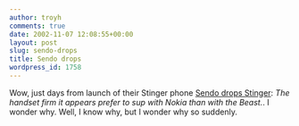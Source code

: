 ```yaml
---
author: troyh
comments: true
date: 2002-11-07 12:08:55+00:00
layout: post
slug: sendo-drops
title: Sendo drops
wordpress_id: 1758
---
```


Wow, just days from launch of their Stinger phone [Sendo drops Stinger](http://www.theregister.co.uk/content/59/27986.html): _The handset firm it appears prefer to sup with Nokia than with the Beast._. I wonder why. Well, I know why, but I wonder why so suddenly.
